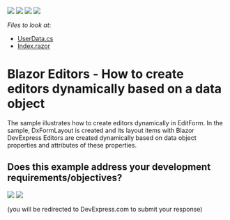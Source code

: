 <!-- default badges list -->
![](https://img.shields.io/endpoint?url=https://codecentral.devexpress.com/api/v1/VersionRange/509137432/21.2.8%2B)
[![](https://img.shields.io/badge/Open_in_DevExpress_Support_Center-FF7200?style=flat-square&logo=DevExpress&logoColor=white)](https://supportcenter.devexpress.com/ticket/details/T1099616)
[![](https://img.shields.io/badge/📖_How_to_use_DevExpress_Examples-e9f6fc?style=flat-square)](https://docs.devexpress.com/GeneralInformation/403183)
[![](https://img.shields.io/badge/💬_Leave_Feedback-feecdd?style=flat-square)](#does-this-example-address-your-development-requirementsobjectives)
<!-- default badges end -->
<!-- default file list -->
*Files to look at*:

* [UserData.cs](./CS/DxBlazorApplication1/Data/UserData.cs)
* [Index.razor](./CS/DxBlazorApplication1/Pages/Index.razor)
<!-- default file list end -->
# Blazor Editors - How to create editors dynamically based on a data object

<p>The sample illustrates how to create editors dynamically in EditForm. In the sample, DxFormLayout is created and its layout items with Blazor DevExpress Editors are created dynamically based on data object properties and attributes of these properties.</p>



<!-- feedback -->
## Does this example address your development requirements/objectives?

[<img src="https://www.devexpress.com/support/examples/i/yes-button.svg"/>](https://www.devexpress.com/support/examples/survey.xml?utm_source=github&utm_campaign=blazor-edit-form-runtime&~~~was_helpful=yes) [<img src="https://www.devexpress.com/support/examples/i/no-button.svg"/>](https://www.devexpress.com/support/examples/survey.xml?utm_source=github&utm_campaign=blazor-edit-form-runtime&~~~was_helpful=no)

(you will be redirected to DevExpress.com to submit your response)
<!-- feedback end -->
